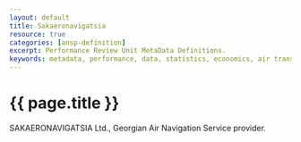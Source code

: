 ```yaml
---
layout: default
title: Sakaeronavigatsia
resource: true
categories: [ansp-definition]
excerpt: Performance Review Unit MetaData Definitions.
keywords: metadata, performance, data, statistics, economics, air transport, flights, europe, cost efficiency
---
```

# {{ page.title }}

SAKAERONAVIGATSIA Ltd., Georgian Air Navigation Service provider.
